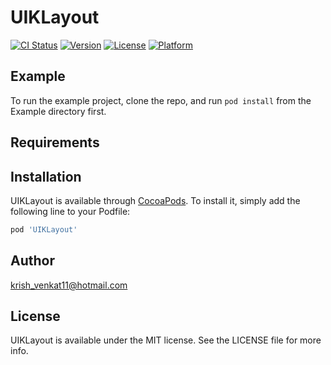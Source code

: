 # UIKLayout

[![CI Status](https://img.shields.io/travis/56647167/UIKLayout.svg?style=flat)](https://travis-ci.org/56647167/UIKLayout)
[![Version](https://img.shields.io/cocoapods/v/UIKLayout.svg?style=flat)](https://cocoapods.org/pods/UIKLayout)
[![License](https://img.shields.io/cocoapods/l/UIKLayout.svg?style=flat)](https://cocoapods.org/pods/UIKLayout)
[![Platform](https://img.shields.io/cocoapods/p/UIKLayout.svg?style=flat)](https://cocoapods.org/pods/UIKLayout)

## Example

To run the example project, clone the repo, and run `pod install` from the Example directory first.

## Requirements

## Installation

UIKLayout is available through [CocoaPods](https://cocoapods.org). To install
it, simply add the following line to your Podfile:

```ruby
pod 'UIKLayout'
```

## Author

krish_venkat11@hotmail.com


## License

UIKLayout is available under the MIT license. See the LICENSE file for more info.
